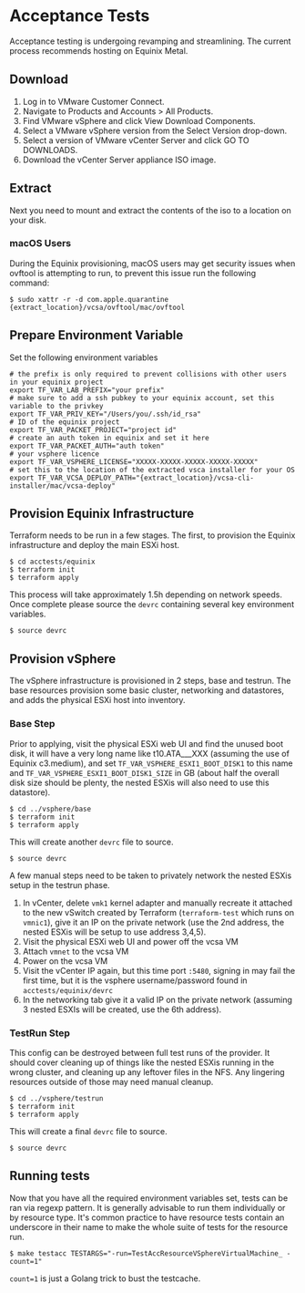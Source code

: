 # Acceptance Tests
Acceptance testing is undergoing revamping and streamlining. The current process recommends hosting on Equinix Metal.

## Download
1. Log in to VMware Customer Connect.
2. Navigate to Products and Accounts > All Products.
3. Find VMware vSphere and click View Download Components.
4. Select a VMware vSphere version from the Select Version drop-down.
5. Select a version of VMware vCenter Server and click GO TO DOWNLOADS.
6. Download the vCenter Server appliance ISO image.

## Extract
Next you need to mount and extract the contents of the iso to a location on your disk.

### macOS Users
During the Equinix provisioning, macOS users may get security issues when ovftool is attempting to run, to prevent this issue run the following command:

```
$ sudo xattr -r -d com.apple.quarantine {extract_location}/vcsa/ovftool/mac/ovftool
```

## Prepare Environment Variable
Set the following environment variables
```
# the prefix is only required to prevent collisions with other users in your equinix project
export TF_VAR_LAB_PREFIX="your prefix"
# make sure to add a ssh pubkey to your equinix account, set this variable to the privkey
export TF_VAR_PRIV_KEY="/Users/you/.ssh/id_rsa"
# ID of the equinix project
export TF_VAR_PACKET_PROJECT="project id"
# create an auth token in equinix and set it here
export TF_VAR_PACKET_AUTH="auth token"
# your vsphere licence
export TF_VAR_VSPHERE_LICENSE="XXXXX-XXXXX-XXXXX-XXXXX-XXXXX"
# set this to the location of the extracted vsca installer for your OS
export TF_VAR_VCSA_DEPLOY_PATH="{extract_location}/vcsa-cli-installer/mac/vcsa-deploy"
```

## Provision Equinix Infrastructure
Terraform needs to be run in a few stages. The first, to provision the Equinix infrastructure and deploy the main ESXi host.

```
$ cd acctests/equinix
$ terraform init
$ terraform apply
```
This process will take approximately 1.5h depending on network speeds. Once complete please source the `devrc` containing several key environment variables.

```
$ source devrc
```

## Provision vSphere
The vSphere infrastructure is provisioned in 2 steps, base and testrun. The base resources provision some basic cluster, networking and datastores, and adds the physical ESXi host into inventory.

### Base Step
Prior to applying, visit the physical ESXi web UI and find the unused boot disk, it will have a very long name like t10.ATA___XXX (assuming the use of Equinix c3.medium), and set `TF_VAR_VSPHERE_ESXI1_BOOT_DISK1` to this name and `TF_VAR_VSPHERE_ESXI1_BOOT_DISK1_SIZE` in GB (about half the overall disk size should be plenty, the nested ESXis will also need to use this datastore).

```
$ cd ../vsphere/base
$ terraform init
$ terraform apply
```

This will create another `devrc` file to source.

```
$ source devrc
```

A few manual steps need to be taken to privately network the nested ESXis setup in the testrun phase.

1. In vCenter, delete `vmk1` kernel adapter and manually recreate it attached to the new vSwitch created by Terraform  (`terraform-test` which runs on `vmnic1`), give it an IP on the private network (use the 2nd address, the nested ESXis will be setup to use address 3,4,5).
2. Visit the physical ESXi web UI and power off the vcsa VM
3. Attach `vmnet` to the vcsa VM
4. Power on the vcsa VM
5. Visit the vCenter IP again, but this time port `:5480`, signing in may fail the first time, but it is the vsphere username/password found in `acctests/equinix/devrc`
6. In the networking tab give it a valid IP on the private network (assuming 3 nested ESXIs will be created, use the 6th address).

### TestRun Step
This config can be destroyed between full test runs of the provider. It should cover cleaning up of things like the nested ESXis running in the wrong cluster, and cleaning up any leftover files in the NFS. Any lingering resources outside of those may need manual cleanup.

```
$ cd ../vsphere/testrun
$ terraform init
$ terraform apply
```

This will create a final `devrc` file to source.

```
$ source devrc
```

## Running tests
Now that you have all the required environment variables set, tests can be ran via regexp pattern. It is generally advisable to run them individually or by resource type. It's common practice to have resource tests contain an underscore in their name to make the whole suite of tests for the resource run.

```
$ make testacc TESTARGS="-run=TestAccResourceVSphereVirtualMachine_ -count=1"
```

`count=1` is just a Golang trick to bust the testcache.
